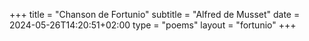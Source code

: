 +++
title = "Chanson de Fortunio"
subtitle = "Alfred de Musset"
date = 2024-05-26T14:20:51+02:00
type = "poems"
layout = "fortunio"
+++
